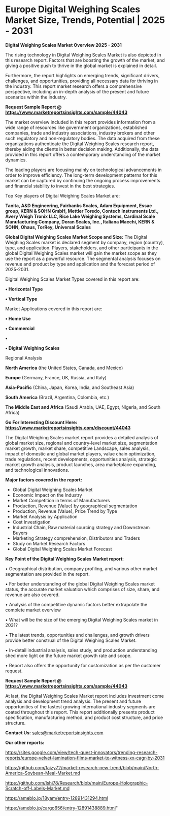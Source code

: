 # Europe Digital Weighing Scales Market Size, Trends, Potential | 2025 - 2031

<Strong> Digital Weighing Scales Market Overview 2025 - 2031</strong>

The rising technology in Digital Weighing Scales Market is also depicted in this research report. Factors that are boosting the growth of the market, and giving a positive push to thrive in the global market is explained in detail.

Furthermore, the report highlights on emerging trends, significant drivers, challenges, and opportunities, providing all necessary data for thriving in the industry. This report market research offers a comprehensive perspective, including an in-depth analysis of the present and future scenarios within the industry.

<strong>Request Sample Report @ <a href=https://www.marketreportsinsights.com/sample/44043>https://www.marketreportsinsights.com/sample/44043</a></strong>

The market overview included in this report provides information from a wide range of resources like government organizations, established companies, trade and industry associations, industry brokers and other such regulatory and non-regulatory bodies. The data acquired from these organizations authenticate the Digital Weighing Scales research report, thereby aiding the clients in better decision making. Additionally, the data provided in this report offers a contemporary understanding of the market dynamics.

The leading players are focusing mainly on technological advancements in order to improve efficiency. The long-term development patterns for this market can be captured by continuing the ongoing process improvements and financial stability to invest in the best strategies.

Top Key players of Digital Weighing Scales Market are:

<strong>Tanita, A&D Engineering, Fairbanks Scales, Adam Equipment, Essae group, KERN & SOHN GmbH, Mettler Toredo, Contech Instruments Ltd., Avery Weigh Tronix LLC, Rice Lake Weighing Systems, Cardinal Scale Manufacturing Company, Doran Scales, Inc., Italiana Macchi, KERN & SOHN, Ohaus, TorRey, Universal Scales</strong>

<strong><b>Global Digital Weighing Scales Market Scope and Size:</b></strong>
The Digital Weighing Scales market is declared segment by company, region (country), type, and application. Players, stakeholders, and other participants in the global Digital Weighing Scales market will gain the market scope as they use the report as a powerful resource. The segmental analysis focuses on revenue and product by type and application and the forecast period of 2025-2031.

Digital Weighing Scales Market Types covered in this report are:

<strong>•  Horizontal Type

•  Vertical Type</strong>

Market Applications covered in this report are:

<strong>•  Home Use

•  Commercial

•  

•  Digital Weighing Scales</strong> 

Regional Analysis

<strong>North America</strong> (the United States, Canada, and Mexico)

<strong>Europe</strong> (Germany, France, UK, Russia, and Italy)

<strong>Asia-Pacific</strong> (China, Japan, Korea, India, and Southeast Asia)

<strong>South America</strong> (Brazil, Argentina, Colombia, etc.)

<strong>The Middle East and Africa</strong> (Saudi Arabia, UAE, Egypt, Nigeria, and South Africa)

<strong>Go For Interesting Discount Here: <a href=https://www.marketreportsinsights.com/discount/44043>https://www.marketreportsinsights.com/discount/44043</a></strong>

The Digital Weighing Scales market report provides a detailed analysis of global market size, regional and country-level market size, segmentation market growth, market share, competitive Landscape, sales analysis, impact of domestic and global market players, value chain optimization, trade regulations, recent developments, opportunities analysis, strategic market growth analysis, product launches, area marketplace expanding, and technological innovations.

<strong><b>Major factors covered in the report:</b></strong>
<ul>
  <li>Global Digital Weighing Scales Market </li>
  <li>Economic Impact on the Industry</li>
  <li>Market Competition in terms of Manufacturers</li>
  <li>Production, Revenue (Value) by geographical segmentation</li>
  <li>Production, Revenue (Value), Price Trend by Type</li>
  <li>Market Analysis by Application</li>
  <li>Cost Investigation</li>
  <li>Industrial Chain, Raw material sourcing strategy and Downstream Buyers</li>
  <li>Marketing Strategy comprehension, Distributors and Traders</li>
  <li>Study on Market Research Factors</li>
  <li>Global Digital Weighing Scales Market Forecast</li>
</ul>

<strong><b>Key Point of the Digital Weighing Scales Market report:</b></strong>

• Geographical distribution, company profiling, and various other market segmentation are provided in the report.

• For better understanding of the global Digital Weighing Scales market status, the accurate market valuation which comprises of size, share, and revenue are also covered.

• Analysis of the competitive dynamic factors better extrapolate the complete market overview

• What will be the size of the emerging Digital Weighing Scales market in 2031?

• The latest trends, opportunities and challenges, and growth drivers provide better construal of the Digital Weighing Scales Market.

• In-detail industrial analysis, sales study, and production understanding shed more light on the future market growth rate and scope.

• Report also offers the opportunity for customization as per the customer request.

<strong>Request Sample Report @ <a href=https://www.marketreportsinsights.com/sample/44043>https://www.marketreportsinsights.com/sample/44043</a></strong>

At last, the Digital Weighing Scales Market report includes investment come analysis and development trend analysis. The present and future opportunities of the fastest growing international industry segments are coated throughout this report. This report additionally presents product specification, manufacturing method, and product cost structure, and price structure.

<strong>Contact Us:</strong>
sales@marketreportsinsights.com

<strong>Our other reports:</strong>

<a href=https://sites.google.com/view/tech-quest-innovators/trending-research-reports/europe-velvet-lamination-films-market-to-witness-xx-cagr-by-2031>https://sites.google.com/view/tech-quest-innovators/trending-research-reports/europe-velvet-lamination-films-market-to-witness-xx-cagr-by-2031</a>

<a href=https://github.com/faizy72/market-research-new-trend/blob/main/North-America-Soybean-Meal-Market.md>https://github.com/faizy72/market-research-new-trend/blob/main/North-America-Soybean-Meal-Market.md</a>

<a href=https://github.com/Ishi78/Research/blob/main/Europe-Holographic-Scratch-off-Labels-Market.md>https://github.com/Ishi78/Research/blob/main/Europe-Holographic-Scratch-off-Labels-Market.md</a>

<a href=https://ameblo.jp/18yam/entry-12891431294.html>https://ameblo.jp/18yam/entry-12891431294.html</a>

<a href=https://ameblo.jp/cargo656/entry-12891438889.html>https://ameblo.jp/cargo656/entry-12891438889.html</a>"

